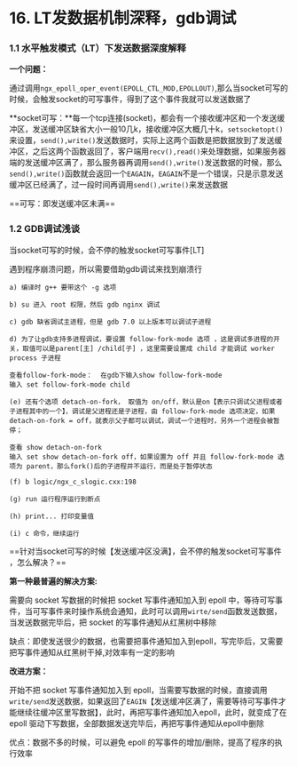 # 16. LT发数据机制深释，gdb调试

### 1.1 水平触发模式（LT）下发送数据深度解释
**一个问题：**

通过调用`ngx_epoll_oper_event(EPOLL_CTL_MOD,EPOLLOUT)`,那么当socket可写的时候，会触发socket的可写事件，得到了这个事件我就可以发送数据了

**socket可写：**每一个tcp连接(socket)，都会有一个接收缓冲区和一个发送缓冲区，发送缓冲区缺省大小一般10几k，接收缓冲区大概几十k，`setsocketopt()`来设置，`send(),write()`发送数据时，实际上这两个函数是把数据放到了发送缓冲区，之后这两个函数返回了，客户端用`recv(),read()`来处理数据，如果服务器端的发送缓冲区满了，那么服务器再调用`send(),write()`发送数据的时候，那么`send(),write()`函数就会返回一个`EAGAIN`，`EAGAIN`不是一个错误，只是示意发送缓冲区已经满了，过一段时间再调用`send(),write()`来发送数据

==可写：即发送缓冲区未满==

### 1.2 GDB调试浅谈
当socket可写的时候，会不停的触发socket可写事件[LT]

遇到程序崩溃问题，所以需要借助gdb调试来找到崩溃行

```
a) 编译时 g++ 要带这个 -g 选项

b) su 进入 root 权限，然后 gdb nginx 调试

c) gdb 缺省调试主进程，但是 gdb 7.0 以上版本可以调试子进程

d) 为了让gdb支持多进程调试，要设置 follow-fork-mode 选项 ，这是调试多进程的开关，取值可以是parent[主] /child[子] ，这里需要设置成 child 才能调试 worker process 子进程

查看follow-fork-mode：  在gdb下输入show follow-fork-mode
输入 set follow-fork-mode child

(e) 还有个选项 detach-on-fork， 取值为 on/off，默认是on【表示只调试父进程或者子进程其中的一个】，调试是父进程还是子进程，由 follow-fork-mode 选项决定，如果 detach-on-fork = off，就表示父子都可以调试，调试一个进程时，另外一个进程会被暂停；

查看 show detach-on-fork     
输入 set show detach-on-fork off，如果设置为 off 并且 follow-fork-mode 选项为 parent，那么fork()后的子进程并不运行，而是处于暂停状态

(f) b logic/ngx_c_slogic.cxx:198

(g) run 运行程序运行到断点

(h) print... 打印变量值

(i) c 命令，继续运行
```



==针对当socket可写的时候【发送缓冲区没满】，会不停的触发socket可写事件 ，怎么解决？==

**第一种最普遍的解决方案:**

需要向 socket 写数据的时候把 socket 写事件通知加入到 epoll 中，等待可写事件，当可写事件来时操作系统会通知，此时可以调用`wirte/send`函数发送数据，当发送数据完毕后，把 socket 的写事件通知从红黑树中移除

缺点：即使发送很少的数据，也需要把事件通知加入到epoll，写完毕后，又需要把写事件通知从红黑树干掉,对效率有一定的影响

**改进方案：**

开始不把 socket 写事件通知加入到 epoll，当需要写数据的时候，直接调用`write/send`发送数据，如果返回了`EAGIN`【发送缓冲区满了，需要等待可写事件才能继续往缓冲区里写数据】，此时，再把写事件通知加入epoll，此时，就变成了在 epoll 驱动下写数据，全部数据发送完毕后，再把写事件通知从epoll中删除

优点：数据不多的时候，可以避免 epoll 的写事件的增加/删除，提高了程序的执行效率